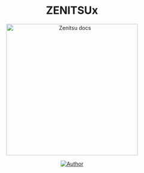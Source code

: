 <h1 align="center"> ZENITSUx  </h1>

<p align="center">
  <a href="https://chat.whatsapp.com/Lc4EKJWWspeHRhejHSUfYL?mode=r_c">
    <img alt="Zenitsu docs" height="350" src="https://files.catbox.moe/e8yl8v.jpg">
  </a>
</p>


</a>
</p>
<p align="center">
<a href="https://chat.whatsapp.com/Lc4EKJWWspeHRhejHSUfYL?mode=r_c"><img title="Author" src="BOT FAM -darkgreen://img.shields.io/badge/botfam-darkgreen?style=for-the-badge&logo=whatsapp"></a>
<p/>


